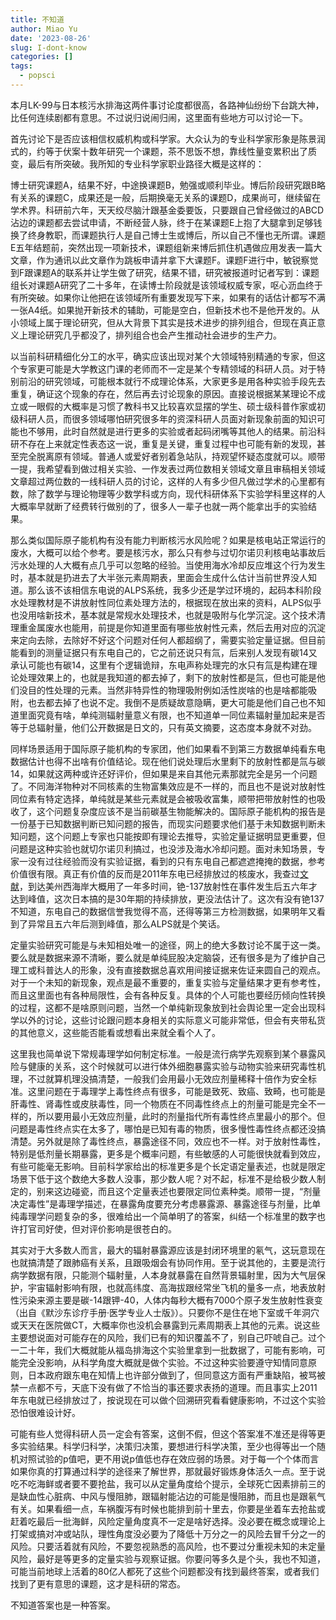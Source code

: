 ```yaml
---
title: 不知道
author: Miao Yu
date: '2023-08-26'
slug: I-dont-know
categories: []
tags:
  - popsci
---
```

本月LK-99与日本核污水排海这两件事讨论度都很高，各路神仙纷纷下台跳大神，比任何连续剧都有意思。不过说归说闹归闹，这里面有些地方可以讨论一下。

首先讨论下是否应该相信权威机构或科学家。大众认为的专业科学家形象是陈景润式的，约等于伏案十数年研究一个课题，茶不思饭不想，靠线性量变累积出了质变，最后有所突破。我所知的专业科学家职业路径大概是这样的：

博士研究课题A，结果不好，中途换课题B，勉强或顺利毕业。博后阶段研究跟B略有关系的课题C，成果还是一般，后期换毫无关系的课题D，成果尚可，继续留在学术界。科研前六年，天天绞尽脑汁跟基金委要饭，只要跟自己曾经做过的ABCD沾边的课题都去尝试申请，不断经营人脉，终于在某课题E上抱了大腿拿到足够钱换了终身教职，而课题执行人是自己博士生或博后，所以自己不懂也无所谓。课题E五年结题前，突然出现一项新技术，课题组新来博后抓住机遇做应用发表一篇大文章，作为通讯以此文章作为跳板申请并拿下大课题F。课题F进行中，敏锐察觉到F跟课题A的联系并让学生做了研究，结果不错，研究被报道时记者写到：课题组长对课题A研究了二十多年，在读博士阶段就是该领域权威专家，呕心沥血终于有所突破。如果你让他把在该领域所有重要发现写下来，如果有的话估计都写不满一张A4纸。如果抛开新技术的辅助，可能是空白，但新技术也不是他开发的。从小领域上属于理论研究，但从大背景下其实是技术进步的排列组合，但现在真正意义上理论研究几乎都没了，排列组合也会产生推动社会进步的生产力。

以当前科研精细化分工的水平，确实应该出现对某个大领域特别精通的专家，但这个专家更可能是大学教这门课的老师而不一定是某个专精领域的科研人员。对于特别前沿的研究领域，可能根本就行不成理论体系，大家更多是用各种实验手段先去重复，确证这个现象的存在，然后再去讨论现象的原因。直接说根据某某理论不成立或一眼假的大概率是习惯了教科书又比较喜欢显摆的学生、硕士级科普作家或初级科研人员，而很多领域哪怕研究很多年的资深科研人员面对新现象前面的知识可能也不够用，此时自然就是进行更多的实验或者起码闭嘴等其他人的结果。前沿科研不存在上来就定性表态这一说，重复是关键，重复过程中也可能有新的发现，甚至完全脱离原有领域。普通人或爱好者别着急站队，持观望怀疑态度就可以。顺带一提，我希望看到做过相关实验、一作发表过两位数相关领域文章且审稿相关领域文章超过两位数的一线科研人员的讨论，这样的人有多少但凡做过学术的心里都有数，除了数学与理论物理等少数学科或方向，现代科研体系下实验学科里这样的人大概率早就断了经费转行做别的了，很多人一辈子也就一两个能拿出手的实验结果。

那么类似国际原子能机构有没有能力判断核污水风险呢？如果是核电站正常运行的废水，大概可以给个参考。要是核污水，那么只有参与过切尔诺贝利核电站事故后污水处理的人大概有点几乎可以忽略的经验。当使用海水冷却反应堆这个行为发生时，基本就是扔进去了大半张元素周期表，里面会生成什么估计当前世界没人知道。那么该不该相信东电说的ALPS系统，我多少还是学过环境的，起码本科阶段水处理教材是不讲放射性同位素处理方法的，根据现在放出来的资料，ALPS似乎也没用啥新技术，基本就是常规水处理技术，也就是吸附与化学沉淀。这个技术清理重金属废水也能用，前提是你知道里面有哪些放射性元素，然后去用对应的沉淀来定向去除，去除好不好这个问题对任何人都超纲了，需要实验定量证据。但目前能看到的测量证据只有东电自己的，它之前还说只有氚，后来别人发现有碳14又承认可能也有碳14，这里有个逻辑诡辩，东电声称处理完的水只有氚是构建在理论处理效果上的，也就是我知道的都去掉了，剩下的放射性都是氚，但也可能是他们没目的性处理的元素。当然非特异性的物理吸附例如活性炭啥的也是啥都能吸附，也去都去掉了也说不定。我倒不是质疑故意隐瞒，更大可能是他们自己也不知道里面究竟有啥，单纯测辐射量意义有限，也不知道单一同位素辐射量加起来是否等于总辐射量，他们公开数据是日文的，只有英文摘要，这态度本身就不对劲。

同样场景适用于国际原子能机构的专家团，他们如果看不到第三方数据单纯看东电数据估计也得不出啥有价值结论。现在他们说处理后水里剩下的放射性都是氚与碳14，如果就这两种或许还好评价，但如果是来自其他元素那就完全是另一个问题了。不同海洋物种对不同核素的生物富集效应是不一样的，而且也不是说对放射性同位素有特定选择，单纯就是某些元素就是会被吸收富集，顺带把带放射性的也吸收了，这个问题复杂度应该不是当前碳基生物能解决的。国际原子能机构的报告是一份基于已知数据判断已知问题的报告，而现实问题要求他们基于未知数据判断未知问题，这个问题上专家也只能按即有理论去推导，实验定量证据明显更重要，但问题是这种实验也就切尔诺贝利搞过，也没涉及海水冷却问题。面对未知场景，专家一没有过往经验而没有实验证据，看到的只有东电自己都遮遮掩掩的数据，参考价值很有限。真正有价值的反而是2011年东电已经排放过的核废水，我查过[文献](https://pubs.acs.org/doi/10.1021/acs.est.7b02712)，到达美州西海岸大概用了一年多时间，铯-137放射性在事件发生后五六年才达到峰值，这次日本搞的是30年期的持续排放，更没法估计了。这次有没有铯137不知道，东电自己的数据信誉我觉得不高，还得等第三方检测数据，如果明年又看到了异常且五六年后测到峰值，那么ALPS就是个笑话。

定量实验研究可能是与未知相处唯一的途径，网上的绝大多数讨论不属于这一类。要么就是数据来源不清晰，要么就是单纯屁股决定脑袋，还有很多是为了维护自己理工或科普达人的形象，没有直接数据总喜欢用间接证据来佐证来圆自己的观点。对于一个未知的新现象，观点是最不重要的，重复实验与定量结果才更有参考性，而且这里面也有各种局限性，会有各种反复。具体的个人可能也要经历倾向性转换的过程，这都不是啥原则问题，当然一个单纯新现象放到社会舆论里一定会出现科学以外的讨论，这些讨论跟问题本身相关的实际意义可能非常低，但会有夹带私货的其他意义，这些能否能看或想看出来就全看个人了。

这里我也简单说下常规毒理学如何制定标准。一般是流行病学先观察到某个暴露风险与健康的关系，这个时候就可以进行体外细胞暴露实验与动物实验来研究毒性机理，不过就算机理没搞清楚，一般我们会用最小无效应剂量稀释十倍作为安全标准。这里问题在于毒理学上毒性终点有很多，可能是致死、致癌、致畸，也可能是肝毒性、肾毒性或皮肤毒性，同一个物质在不同毒性终点上的剂量可能是完全不一样的，所以要用最小无效应剂量，此时的剂量指代所有毒性终点里最小的那个。但问题是毒性终点实在太多了，哪怕是已知有毒的物质，很多慢性毒性终点都还没搞清楚。另外就是除了毒性终点，暴露途径不同，效应也不一样。对于放射性毒性，特别是低剂量长期暴露，更多是个概率问题，有些敏感的人可能很快就看到效应，有些可能毫无影响。目前科学家给出的标准更多是个长定语定量表述，也就是限定场景下低于这个数绝大多数人没事，那少数人呢？对不起，标准不是给极少数人制定的，别来这边碰瓷，而且这个定量表述也要限定同位素种类。顺带一提，“剂量决定毒性”是毒理学描述，在暴露角度要充分考虑暴露源、暴露途径与剂量，比单纯毒理学问题复杂的多，很难给出一个简单明了的答案，纠结一个标准里的数字也许打官司好使，但对评价影响是很苍白的。

其实对于大多数人而言，最大的辐射暴露源应该是封闭环境里的氡气，这玩意现在也就搞清楚了跟肺癌有关系，且跟吸烟会有协同作用。至于说其他的，主要是流行病学数据有限，只能测个辐射量，人本身就暴露在自然背景辐射里，因为大气层保护，宇宙辐射影响有限，也就高纬度、高海拔跟经常坐飞机的量多一点，地表放射性污染来源主要是碳-14跟钾-40，人体内每秒大概有7000个原子发生放射性衰变（出自《默沙东诊疗手册·医学专业人士版》）。只要你不是住在地下室或千年洞穴或天天在医院做CT，大概率你也没机会暴露到元素周期表上其他的元素。说这些主要想说面对可能存在的风险，我们已有的知识覆盖不了，别自己吓唬自己。过个一二十年，我们大概就能从福岛排海这个实验里拿到一批数据了，可能有影响，可能完全没影响，从科学角度大概就是做个实验。不过这种实验要遵守知情同意原则，日本政府跟东电在知情上也许部分做到了，但同意这方面有严重缺陷，被骂被禁一点都不亏，天底下没有做了不恰当的事还要求表扬的道理。而且事实上2011年东电就已经排放过了，按说现在可以做个回溯研究看看健康影响，不过这个实验恐怕很难设计好。

可能有些人觉得科研人员一定会有答案，这倒不假，但这个答案准不准还是得等更多实验结果。科学归科学，决策归决策，要想进行科学决策，至少也得等出一个随机对照试验的p值吧，更不用说p值低也存在效应弱的场景。对于每一个个体而言如果你真的打算通过科学的途径来了解世界，那就最好锻炼身体活久一点。至于说吃不吃海鲜或者要不要抢盐，我可以从定量角度给个提示，全球死亡因素排前三的是缺血性心脏病、中风与慢阻肺，跟辐射能沾边的可能是慢阻肺，而且也是跟氡气有关。如果看细一点，车祸腹泻有时候也能排到前十里去，你要是坐着车去抢盐或赶着吃最后一批海鲜，风险定量角度真不一定是啥好选择。没必要在概念或理论上打架或搞对冲或站队，理性角度没必要为了降低十万分之一的风险去冒千分之一的风险。只要活着就有风险，不要忽视熟悉的高风险，也不要过分重视未知的未定量风险，最好是等更多的定量实验与观察证据。你要问等多久是个头，我也不知道，可能当前地球上活着的80亿人都死了这些个问题都没有找到最终答案，或者我们找到了更有意思的课题，这才是科研的常态。

不知道答案也是一种答案。
